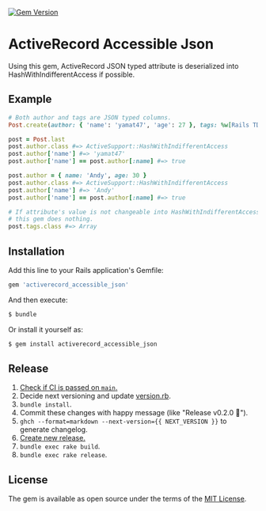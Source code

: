 [![Gem Version](https://badge.fury.io/rb/activerecord_accessible_json.svg)](https://badge.fury.io/rb/activerecord_accessible_json)

# ActiveRecord Accessible Json

Using this gem, ActiveRecord JSON typed attribute is deserialized into HashWithIndifferentAccess if possible.

## Example

```ruby
# Both author and tags are JSON typed columns.
Post.create(author: { 'name': 'yamat47', 'age': 27 }, tags: %w[Rails TDD])

post = Post.last
post.author.class #=> ActiveSupport::HashWithIndifferentAccess
post.author['name'] #=> 'yamat47'
post.author['name'] == post.author[:name] #=> true

post.author = { name: 'Andy', age: 30 }
post.author.class #=> ActiveSupport::HashWithIndifferentAccess
post.author['name'] #=> 'Andy'
post.author['name'] == post.author[:name] #=> true

# If attribute's value is not changeable into HashWithIndifferentAccess,
# this gem does nothing.
post.tags.class #=> Array
```

## Installation

Add this line to your Rails application's Gemfile:

```ruby
gem 'activerecord_accessible_json'
```

And then execute:

```bash
$ bundle
```

Or install it yourself as:

```bash
$ gem install activerecord_accessible_json
```

## Release

1. [Check if CI is passed on `main`.](https://github.com/yamat47/activerecord_accessible_json/actions)
1. Decide next versioning and update [version.rb](https://github.com/yamat47/activerecord_accessible_json/blob/v0.2.0/lib/activerecord_accessible_json/version.rb).
1. `bundle install`.
1. Commit these changes with happy message (like "Release v0.2.0 🎉").
1. `ghch --format=markdown --next-version={{ NEXT_VERSION }}` to generate changelog.
1. [Create new release.](https://github.com/yamat47/activerecord_accessible_json/releases/new)
1. `bundle exec rake build`.
1. `bundle exec rake release`.

## License

The gem is available as open source under the terms of the [MIT License](https://opensource.org/licenses/MIT).
